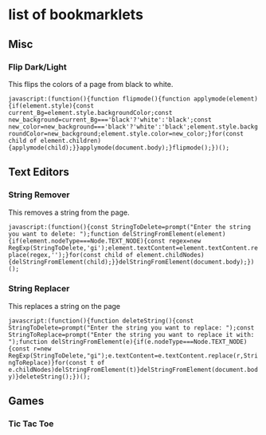 # list of bookmarklets

## Misc

### Flip Dark/Light

This flips the colors of a page from black to white.

`javascript:(function(){function flipmode(){function applymode(element){if(element.style){const current_Bg=element.style.backgroundColor;const new_background=current_Bg==='black'?'white':'black';const new_color=new_background==='black'?'white':'black';element.style.backgroundColor=new_background;element.style.color=new_color;}for(const child of element.children){applymode(child);}}applymode(document.body);}flipmode();})();`

## Text Editors

### String Remover

This removes a string from the page.

`javascript:(function(){const StringToDelete=prompt("Enter the string you want to delete: ");function delStringFromElement(element){if(element.nodeType===Node.TEXT_NODE){const regex=new RegExp(StringToDelete,'gi');element.textContent=element.textContent.replace(regex,'');}for(const child of element.childNodes){delStringFromElement(child);}}delStringFromElement(document.body);})();`

### String Replacer

This replaces a string on the page

`javascript:(function(){function deleteString(){const StringToDelete=prompt("Enter the string you want to replace: ");const StringToReplace=prompt("Enter the string you want to replace it with: ");function delStringFromElement(e){if(e.nodeType===Node.TEXT_NODE){const r=new RegExp(StringToDelete,"gi");e.textContent=e.textContent.replace(r,StringToReplace)}for(const t of e.childNodes)delStringFromElement(t)}delStringFromElement(document.body)}deleteString();})();`

## Games

### Tic Tac Toe

